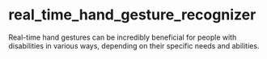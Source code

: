 # real_time_hand_gesture_recognizer
Real-time hand gestures can be incredibly beneficial for people with disabilities in various ways, depending on their specific needs and abilities.
